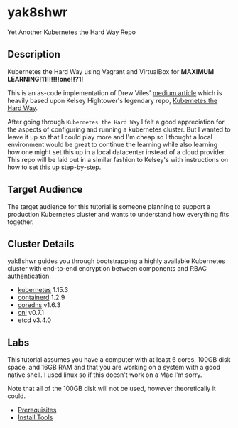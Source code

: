 # yak8shwr
Yet Another Kubernetes the Hard Way Repo

## Description

Kubernetes the Hard Way  using Vagrant and VirtualBox for **MAXIMUM LEARNING!11!!!!!!one!!?1!**

This is an as-code implementation of Drew Viles' [medium article](https://medium.com/\@DrewViles/kubernetes-the-hard-way-on-bare-metal-vms-fdb32bc4fed0") which is heavily based upon Kelsey Hightower's legendary repo, [Kubernetes the Hard Way](https://github.com/kelseyhightower/kubernetes-the-hard-way).

After going through `Kubernetes the Hard Way` I felt a good appreciation for the aspects of configuring and running a kubernetes cluster.  But I wanted to leave it up so that I could play more and I'm cheap so I thought a local environment would be great to continue the learning while also learning how one might set this up in a local datacenter instead of a cloud provider.  This repo will be laid out in a similar fashion to Kelsey's with instructions on how to set this up step-by-step.

## Target Audience

The target audience for this tutorial is someone planning to support a production Kubernetes cluster and wants to understand how everything fits together.

## Cluster Details

yak8shwr guides you through bootstrapping a highly available Kubernetes cluster with end-to-end encryption between components and RBAC authentication.

* [kubernetes](https://github.com/kubernetes/kubernetes) 1.15.3
* [containerd](https://github.com/containerd/containerd) 1.2.9
* [coredns](https://github.com/coredns/coredns) v1.6.3
* [cni](https://github.com/containernetworking/cni) v0.7.1
* [etcd](https://github.com/coreos/etcd) v3.4.0

## Labs

This tutorial assumes you have a computer with at least 6 cores, 100GB disk space, and 16GB RAM and that you are working on a system with a good native shell.  I used linux so if this doesn't work on a Mac I'm sorry.

Note that all of the 100GB disk will not be used, however theoretically it could.

* [Prerequisites](docs/01-create-VMs.md)
* [Install Tools](docs/02-install-tools.md)
